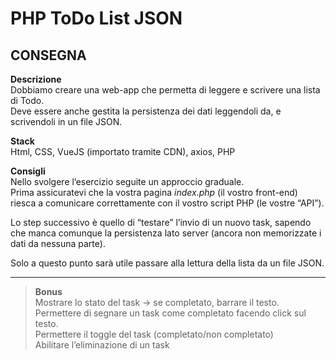 PHP ToDo List JSON
===
## CONSEGNA

**Descrizione** <br>
Dobbiamo creare una web-app che permetta di leggere e scrivere una lista di Todo. <br>
Deve essere anche gestita la persistenza dei dati leggendoli da, e scrivendoli in un file JSON.

**Stack**<br>
Html, CSS, VueJS (importato tramite CDN), axios, PHP

**Consigli**<br>
Nello svolgere l’esercizio seguite un approccio graduale.<br>
Prima assicuratevi che la vostra pagina *index.php* (il vostro front-end) riesca a comunicare correttamente con il vostro script PHP (le vostre “API”).

Lo step successivo è quello di “testare” l’invio di un nuovo task, sapendo che manca comunque la persistenza lato server (ancora non memorizzate i dati da nessuna parte).

Solo a questo punto sarà utile passare alla lettura della lista da un file JSON.
****

>**Bonus**<br>
Mostrare lo stato del task → se completato, barrare il testo.<br>
Permettere di segnare un task come completato facendo click sul testo.<br>
Permettere il toggle del task (completato/non completato)<br>
Abilitare l’eliminazione di un task